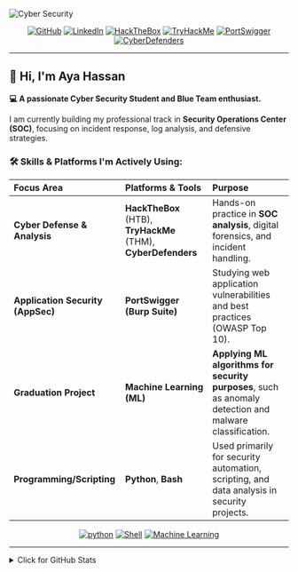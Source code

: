 ![Cyber Security](https://img.shields.io/badge/Aya%20Hassan-Cyber%20Security%20Enthusiast-000000?style=for-the-badge&logo=shield&logoColor=white)

<p align="center">
    <a href="https://github.com/ayahasssan" target="_blank"><img alt="GitHub" src="https://img.shields.io/badge/-AyaHassan-181717?style=flat-square&logo=GitHub&logoColor=white"></a>
    <a href="https://www.linkedin.com/in/aya-hassan-273a0b270/" target="_blank"><img alt="LinkedIn" src="https://img.shields.io/badge/-LinkedIn-0077B5?style=flat-square&logo=Linkedin&logoColor=white"></a>
    <a href="https://app.hackthebox.com/aya161/2594581" target="_blank"><img alt="HackTheBox" src="https://img.shields.io/badge/-HackTheBox-9FEF00?style=flat-square&logo=HackTheBox&logoColor=white"></a>
    <a href="https://tryhackme.com/p/engaya161" target="_blank"><img alt="TryHackMe" src="https://img.shields.io/badge/-TryHackMe-FF5123?style=flat-square&logo=TryHackMe&logoColor=white"></a>
    <a href="https://portswigger.net/users/engaya161" target="_blank"><img alt="PortSwigger" src="https://img.shields.io/badge/-PortSwigger-f06636?style=flat-square&logo=BurpSuite&logoColor=white"></a>
    <a href="Your_CyberDefenders_Link" target="_blank"><img alt="CyberDefenders" src="https://img.shields.io/badge/-CyberDefenders-2481A6?style=flat-square&logo=Python&logoColor=white"></a>
</p>

---

## 👋 Hi, I'm Aya Hassan

**💻 A passionate Cyber Security Student and Blue Team enthusiast.**

I am currently building my professional track in **Security Operations Center (SOC)**, focusing on incident response, log analysis, and defensive strategies.

### 🛠️ Skills & Platforms I'm Actively Using:

| Focus Area | Platforms & Tools | Purpose |
| :--- | :--- | :--- |
| **Cyber Defense & Analysis** | **HackTheBox** (HTB), **TryHackMe** (THM), **CyberDefenders** | Hands-on practice in **SOC analysis**, digital forensics, and incident handling. |
| **Application Security (AppSec)** | **PortSwigger (Burp Suite)** | Studying web application vulnerabilities and best practices (OWASP Top 10). |
| **Graduation Project** | **Machine Learning (ML)** | **Applying ML algorithms for security purposes**, such as anomaly detection and malware classification. |
| **Programming/Scripting** | **Python**, **Bash** | Used primarily for security automation, scripting, and data analysis in security projects. |

<p align="center">
    <a href="Your_Python_Repos_Link" target="_blank"><img alt="python" src="https://img.shields.io/badge/-Python-3776AB?style=flat-square&logo=Python&logoColor=white"></a>
    <a href="Your_Shell_Repos_Link" target="_blank"><img alt="Shell" src="https://img9.shields.io/badge/-Shell-5391FE?style=flat-square&logo=PowerShell&logoColor=white"></a>
    <a href="Your_ML_Projects_Link" target="_blank"><img alt="Machine Learning" src="https://img.shields.io/badge/-Machine%20Learning-FF6F00?style=flat-square&logo=TensorFlow&logoColor=white"></a>
</p>

---

<details>
<summary>Click for GitHub Stats</summary>
<p align="center">
    <img alt = "GitHub Stats" src="https://github-readme-stats.vercel.app/api?username=ayahasssan&show_icons=true&hide=issues&icon_color=000000&hide_border=true&title_color=0077B5&text_color=555">
    <br>
    <img alt = "Top Language" src="https://github-readme-stats.vercel.app/api/top-langs/?username=ayahasssan&hide=html,&hide_border=true&title_color=0077B5&text_color=555">
</p>
</details>
